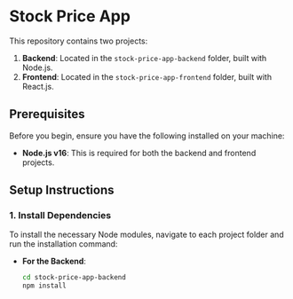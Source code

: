 # Stock Price App

This repository contains two projects:

1. **Backend**: Located in the `stock-price-app-backend` folder, built with Node.js.
2. **Frontend**: Located in the `stock-price-app-frontend` folder, built with React.js.

## Prerequisites

Before you begin, ensure you have the following installed on your machine:

- **Node.js v16**: This is required for both the backend and frontend projects.

## Setup Instructions

### 1. Install Dependencies

To install the necessary Node modules, navigate to each project folder and run the installation command:

- **For the Backend**:
  ```bash
  cd stock-price-app-backend
  npm install
  ```
